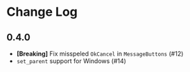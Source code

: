 # Change Log

## 0.4.0
- **[Breaking]** Fix misspeled `OkCancel` in `MessageButtons` (#12)
- `set_parent` support for Windows (#14)
